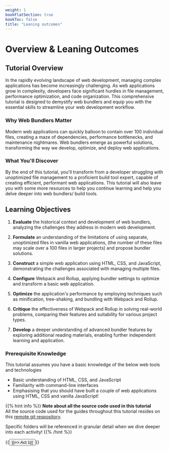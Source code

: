 ```yaml
---
weight: 1
bookFlatSection: true
bookToc: false
title: "Leaning outcomes"
---
```


# Overview & Leaning Outcomes

## Tutorial Overview

In the rapidly evolving landscape of web development, managing complex applications has become increasingly challenging. As web applications grow in complexity, developers face significant hurdles in file management, performance optimization, and code organization. This comprehensive tutorial is designed to demystify web bundlers and equip you with the essential skills to streamline your web development workflow.

### Why Web Bundlers Matter

Modern web applications can quickly balloon to contain over 100 individual files, creating a maze of dependencies, performance bottlenecks, and maintenance nightmares. Web bundlers emerge as powerful solutions, transforming the way we develop, optimize, and deploy web applications.

### What You'll Discover

By the end of this tutorial, you'll transform from a developer struggling with unoptimized file management to a proficient build tool expert, capable of creating efficient, performant web applications. This tutorial will also leave you with some more resources to help you continue learning and help you delve deeper into web bundlers/ build tools.

## Learning Objectives

1. **Evaluate** the historical context and development of web bundlers, analyzing the challenges they address in modern web development.

2. **Formulate** an understanding of the limitations of using separate, unoptimized files in vanilla web applications, (the number of these files may scale over a 100 files in larger projects) and propose bundler solutions.

3. **Construct** a simple web application using HTML, CSS, and JavaScript, demonstrating the challenges associated with managing multiple files.

4. **Configure** Webpack and Rollup, applying bundler settings to optimize and transform a basic web application.

5. **Optimize** the application's performance by employing techniques such as minification, tree-shaking, and bundling with Webpack and Rollup.

6. **Critique** the effectiveness of Webpack and Rollup in solving real-world problems, comparing their features and suitability for various project types.

7. **Develop** a deeper understanding of advanced bundler features by exploring additional reading materials, enabling further independent learning and application.

### **Prerequisite Knowledge**

This tutorial assumes you have a basic knowledge of the below web tools and technologies

- Basic understanding of HTML, CSS, and JavaScript
- Familiarity with command-line interfaces
- Emphasising that you should have built a couple of web applications using HTML, CSS and vanilla JavaScript!

{{% hint info %}}
**Note about all the source code used in this tutorial**  
All the source code used for the guides throughout this tutorial resides on this [remote git respository](https://github.com/tpaidi/SER598-build-tools-tutorial).

Specific folders will be referenced in granular detail when we dive deeper into each activity!
{{% /hint %}}

{{<button relref="/docs/webpack/act1/">}}>> Act 1{{</button>}}